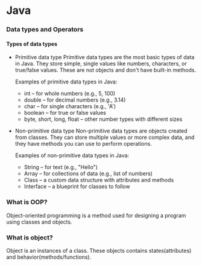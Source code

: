 # Java
### Data types and Operators
#### Types of data types
- Primitive data type
  Primitive data types are the most basic types of data in Java. They store simple, single values like numbers, characters, or true/false      values. These are not objects and don't have built-in methods.
  
  Examples of primitive data types in Java:
  * int – for whole numbers (e.g., 5, 100)
  * double – for decimal numbers (e.g., 3.14)
  * char – for single characters (e.g., 'A')
  * boolean – for true or false values
  * byte, short, long, float – other number types with different sizes
 
- Non-primitive data type
  Non-primitive data types are objects created from classes. They can store multiple values or more complex data, and they have methods      you can use to perform operations.
  
  Examples of non-primitive data types in Java:
  * String – for text (e.g., "Hello")
  * Array – for collections of data (e.g., list of numbers)
  * Class – a custom data structure with attributes and methods
  * Interface – a blueprint for classes to follow
  
### What is OOP?
Object-oriented programming is a method used for designing a program using classes and objects.

### What is object?
Object is an instances of a class. These objects contains states(attributes) and behavior(methods/functions).
